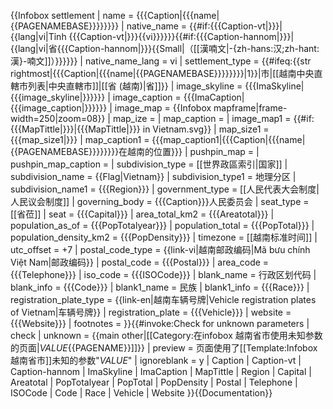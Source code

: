 <includeonly>{{Infobox settlement
| name                    = {{{Caption|{{{name|{{PAGENAMEBASE}}}}}}}}
| native_name             = {{#if:{{{Caption-vt|}}}|{{lang|vi|Tỉnh {{{Caption-vt|}}}{{vi}}}}}}{{#if:{{{Caption-hannom|}}}|<br>{{lang|vi|省{{{Caption-hannom|}}}{{Small|（[[漢喃文|-{zh-hans:汉;zh-hant:漢}-喃文]]）}}}}}}
| native_name_lang        = vi
| settlement_type         = {{#ifeq:{{str rightmost|{{{Caption|{{{name|{{PAGENAMEBASE}}}}}}}}|1}}|市|[[越南中央直轄市列表|中央直轄市]]|[[省 (越南)|省]]}}
| image_skyline           = {{{ImaSkyline|{{{image_skyline|}}}}}}
| image_caption           = {{{ImaCaption|{{{image_caption|}}}}}}
| image_map               = {{Infobox mapframe|frame-width=250|zoom=08}}
| map_ize                 = 
| map_caption             = 
| image_map1              = {{#if:{{{MapTittle|}}}|{{{MapTittle|}}} in Vietnam.svg}}
| map_size1               = {{{map_size1|}}}
| map_caption1            = {{{map_caption1|{{{Caption|{{{name|{{PAGENAMEBASE}}}}}}}}在越南的位置}}}
| pushpin_map             = 
| pushpin_map_caption     = 
| subdivision_type        = [[世界政區索引|国家]]
| subdivision_name        = {{Flag|Vietnam}}
| subdivision_type1       = 地理分区
| subdivision_name1       = {{{Region}}}
| government_type         = [[人民代表大会制度|人民议会制度]]
| governing_body          = {{{Caption}}}人民委员会
| seat_type               = [[省莅]]
| seat                    = {{{Capital}}}
| area_total_km2          = {{{Areatotal}}}
| population_as_of        = {{{PopTotalyear}}}
| population_total        = {{{PopTotal}}}
| population_density_km2  = {{{PopDensity}}}
| timezone                = [[越南标准时间]]
| utc_offset              = +7
| postal_code_type        = {{link-vi|越南邮政编码|Mã bưu chính Việt Nam|邮政编码}}
| postal_code             = {{{Postal}}}
| area_code               = {{{Telephone}}}
| iso_code                = {{{ISOCode}}}
| blank_name              = 行政区划代码
| blank_info              = {{{Code}}}
| blank1_name             = 民族
| blank1_info             = {{{Race}}}
| registration_plate_type = {{link-en|越南车辆号牌|Vehicle registration plates of Vietnam|车辆号牌}}
| registration_plate      = {{{Vehicle}}}
| website                 = {{{Website}}}
| footnotes               =
}}{{#invoke:Check for unknown parameters | check 
| unknown = {{main other|[[Category:在infobox 越南省市使用未知参数的页面|_VALUE_{{PAGENAME}}]]}}
| preview = 页面使用了[[Template:Infobox 越南省市]]未知的参数"_VALUE_" 
| ignoreblank = y
| Caption | Caption-vt | Caption-hannom | ImaSkyline | ImaCaption | MapTittle | Region | Capital | Areatotal | PopTotalyear | PopTotal | PopDensity | Postal | Telephone | ISOCode | Code | Race | Vehicle | Website
}}</includeonly><noinclude>{{Documentation}}</noinclude>